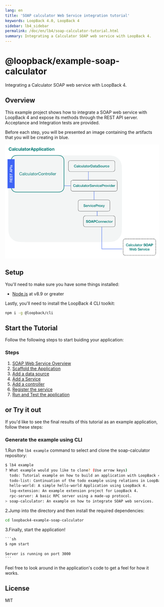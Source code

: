 ```yaml
---
lang: en
title: 'SOAP calculator Web Service integration tutorial'
keywords: LoopBack 4.0, LoopBack 4
sidebar: lb4_sidebar
permalink: /doc/en/lb4/soap-calculator-tutorial.html
summary: Integrating a Calculator SOAP web service with LoopBack 4.
---
```


# @loopback/example-soap-calculator

Integrating a Calculator SOAP web service with LoopBack 4.

## Overview

This example project shows how to integrate a SOAP web service with LoopBack 4
and expose its methods through the REST API server. Acceptance and Integration
tests are provided.

Before each step, you will be presented an image containing the artifacts that
you will be creating in blue.

![soap-calculator-overview](./imgs/loopback-example-soap-calculator_figure1.png)

## Setup

You'll need to make sure you have some things installed:

- [Node.js](https://nodejs.org/en/) at v8.9 or greater

Lastly, you'll need to install the LoopBack 4 CLI toolkit:

```sh
npm i -g @loopback/cli
```

## Start the Tutorial

Follow the following steps to start buiding your application:

### Steps

1. [SOAP Web Service Overview](soap-calculator-tutorial-web-service-overview.md)
2. [Scaffold the Application](soap-calculator-tutorial-scaffolding.md)
3. [Add a data source](soap-calculator-tutorial-add-datasource.md)
4. [Add a Service](soap-calculator-tutorial-add-service.md)
5. [Add a controller](soap-calculator-tutorial-add-controller.md)
6. [Register the service](soap-calculator-tutorial-make-service-available.md)
7. [Run and Test the application](soap-calculator-run-and-and-test.md)

## or Try it out

If you'd like to see the final results of this tutorial as an example
application, follow these steps:

### Generate the example using CLI

1.Run the `lb4 example` command to select and clone the soap-calculator
repository:

```sh
$ lb4 example
? What example would you like to clone? (Use arrow keys)
  todo: Tutorial example on how to build an application with LoopBack 4.
  todo-list: Continuation of the todo example using relations in LoopBack 4.
  hello-world: A simple hello-world Application using LoopBack 4.
  log-extension: An example extension project for LoopBack 4.
  rpc-server: A basic RPC server using a made-up protocol.
> soap-calculator: An example on how to integrate SOAP web services.
```

2.Jump into the directory and then install the required dependencies:

```sh
cd loopback4-example-soap-calculator
```

3.Finally, start the application!

    ```sh
    $ npm start

    Server is running on port 3000
    ```

Feel free to look around in the application's code to get a feel for how it
works.

## License

MIT
